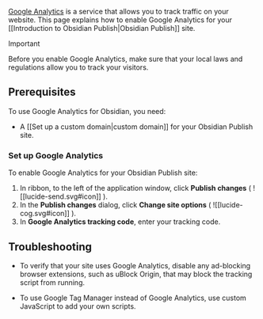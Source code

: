 [Google Analytics](https://analytics.google.com) is a service that allows you to track traffic on your website. This page explains how to enable Google Analytics for your [[Introduction to Obsidian Publish|Obsidian Publish]] site.

> [!important]
> Before you enable Google Analytics, make sure that your local laws and regulations allow you to track your visitors.

## Prerequisites

To use Google Analytics for Obsidian, you need:

- A [[Set up a custom domain|custom domain]] for your Obsidian Publish site.

### Set up Google Analytics

To enable Google Analytics for your Obsidian Publish site:

1. In ribbon, to the left of the application window, click **Publish changes** ( ![[lucide-send.svg#icon]] ).
2. In the **Publish changes** dialog, click **Change site options** ( ![[lucide-cog.svg#icon]] ).
3. In **Google Analytics tracking code**, enter your tracking code.

## Troubleshooting

- To verify that your site uses Google Analytics, disable any ad-blocking browser extensions, such as uBlock Origin, that may block the tracking script from running.

- To use Google Tag Manager instead of Google Analytics, use custom JavaScript to add your own scripts.
